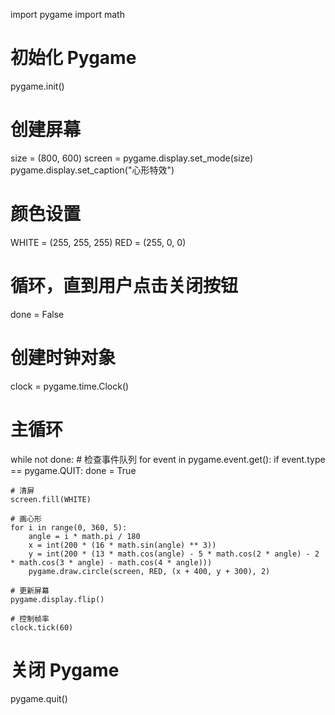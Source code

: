 import pygame
import math

# 初始化 Pygame
pygame.init()

# 创建屏幕
size = (800, 600)
screen = pygame.display.set_mode(size)
pygame.display.set_caption("心形特效")

# 颜色设置
WHITE = (255, 255, 255)
RED = (255, 0, 0)

# 循环，直到用户点击关闭按钮
done = False

# 创建时钟对象
clock = pygame.time.Clock()

# 主循环
while not done:
    # 检查事件队列
    for event in pygame.event.get():
        if event.type == pygame.QUIT:
            done = True

    # 清屏
    screen.fill(WHITE)

    # 画心形
    for i in range(0, 360, 5):
        angle = i * math.pi / 180
        x = int(200 * (16 * math.sin(angle) ** 3))
        y = int(200 * (13 * math.cos(angle) - 5 * math.cos(2 * angle) - 2 * math.cos(3 * angle) - math.cos(4 * angle)))
        pygame.draw.circle(screen, RED, (x + 400, y + 300), 2)

    # 更新屏幕
    pygame.display.flip()

    # 控制帧率
    clock.tick(60)

# 关闭 Pygame
pygame.quit()

